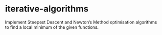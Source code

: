 # iterative-algorithms
Implement Steepest Descent and Newton’s Method optimisation algorithms to find a local minimum of the given functions.
